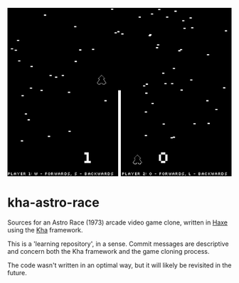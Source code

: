 <p align="center"><img src="screenshot.png" /></p>

# kha-astro-race

Sources for an Astro Race (1973) arcade video game clone, written in [Haxe](http://haxe.org/) using the [Kha](http://kha.tech/) framework.

This is a 'learning repository', in a sense. Commit messages are descriptive and concern both the Kha framework and the game cloning process.

The code wasn't written in an optimal way, but it will likely be revisited in the future.
